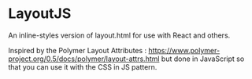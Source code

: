 # LayoutJS
An inline-styles version of layout.html for use with React and others.

Inspired by the Polymer Layout Attributes : https://www.polymer-project.org/0.5/docs/polymer/layout-attrs.html but done in JavaScript so that you can use it with the CSS in JS pattern.
